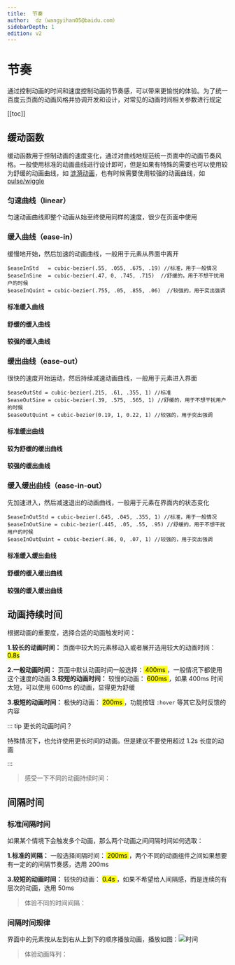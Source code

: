```yaml
---
title:  节奏
author:  dz（wangyihan05@baidu.com）
sidebarDepth: 1
edition: v2
---
```


# 节奏

通过控制动画的时间和速度控制动画的节奏感，可以带来更愉悦的体验。为了统一百度云页面的动画风格并协调开发和设计，对常见的动画时间相关参数进行规定


[[toc]]

## 缓动函数

缓动函数用于控制动画的速度变化，通过对曲线地规范统一页面中的动画节奏风格。一般使用标准的动画曲线进行设计即可，但是如果有特殊的需要也可以使用较为舒缓的动画曲线，如 [涟漪动画](/animate/Base.html#涟漪)，也有时候需要使用较强的动画曲线，如 [pulse/wiggle](/animate/Base.html#强调)

### 匀速曲线（linear）

匀速动画曲线即整个动画从始至终使用同样的速度，很少在页面中使用

<cubic-bezier :param="[0, 0, 0, 0]" />

### 缓入曲线（ease-in）

缓慢地开始，然后加速的动画曲线，一般用于元素从界面中离开

```stylus
$easeInStd   = cubic-bezier(.55, .055, .675, .19) //标准，用于一般情况
$easeInSine  = cubic-bezier(.47, 0, .745, .715)  //舒缓的，用于不想干扰用户的时候
$easeInQuint = cubic-bezier(.755, .05, .855, .06)  //较强的，用于突出强调
```

#### 标准缓入曲线

<cubic-bezier :param="[.55, .055, .675, .19]" />

#### 舒缓的缓入曲线

<cubic-bezier :param="[.47, 0, .745, .715]" />

#### 较强的缓入曲线

<cubic-bezier :param="[.755, .05, .855, .06]" />

### 缓出曲线（ease-out）

很快的速度开始运动，然后持续减速动画曲线，一般用于元素进入界面

```stylus
$easeOutStd = cubic-bezier(.215, .61, .355, 1) //标准 
$easeOutSine = cubic-bezier(.39, .575, .565, 1) //舒缓的，用于不想干扰用户的时候
$easeOutQuint = cubic-bezier(0.19, 1, 0.22, 1) //较强的，用于突出强调
```

#### 标准缓出曲线 

<cubic-bezier :param="[.215, .61, .355, 1]" />

#### 较为舒缓的缓出曲线 

<cubic-bezier :param="[.39, .575, .565, 1]" />

#### 较强的缓出曲线 

<cubic-bezier :param="[0.19, 1, 0.22, 1]" />

### 缓入缓出曲线（ease-in-out）

先加速进入，然后减速退出的动画曲线，一般用于元素在界面内的状态变化

```stylus
$easeInOutStd = cubic-bezier(.645, .045, .355, 1) //标准，用于一般情况
$easeInOutSine = cubic-bezier(.445, .05, .55, .95) //舒缓的，用于不想干扰用户的时候
$easeInOutQuint = cubic-bezier(.86, 0, .07, 1) //较强的，用于突出强调
```

#### 标准缓入缓出曲线

<cubic-bezier :param="[.645, .045, .355, 1]" />

#### 舒缓的缓入缓出曲线

<cubic-bezier :param="[.445, .05, .55, .95]" />

#### 较强的缓入缓出曲线

<cubic-bezier :param="[.86, 0, .07, 1]" />

## 动画持续时间

根据动画的重要度，选择合适的动画触发时间：

**1.较长的动画时间：** 页面中较大的元素移动入或者展开选用较大的动画时间：<mark> 0.8s </mark>

**2.一般动画时间：** 页面中默认动画时间一般选择：<mark>  400ms </mark>，一般情况下都使用这个速度的动画
**3.较短的动画时间：** 较慢的动画： <mark>  600ms </mark>，如果 400ms 时间太短，可以使用 600ms 的动画，显得更为舒缓

**3.极短的动画时间：** 极快的动画： <mark>  200ms </mark>，功能按钮 `:hover` 等其它及时反馈的内容


::: tip  更长的动画时间？

特殊情况下，也允许使用更长时间的动画。但是建议不要使用超过 1.2s 长度的动画

:::

>感受一下不同的动画持续时间：

<ani-base :animate="['time-800ms','time-600ms','time-400ms','time-200ms']"/>

## 间隔时间

### 标准间隔时间

如果某个情境下会触发多个动画，那么两个动画之间间隔时间如何选取：

**1.标准的间隔：** 一般选择间隔时间：<mark>  200ms </mark>，两个不同的动画组件之间如果想要有一定的的间隔节奏感，选用 200ms

**3.较短的动画时间：** 较快的动画： <mark>  0.4s </mark>，如果不希望给人间隔感，而是连续的有层次的动画，选用 50ms

>体验不同的时间间隔：

<ani-base :type="'list'" :animate="['delay-200ms']"/>

<ani-base :type="'list'" :animate="['delay-50ms']"/>

### 间隔时间规律

界面中的元素按从左到右从上到下的顺序播放动画，播放如图：![时间](http://baiduyun-guideline.bj.bcebos.com/animate%2Ftime.png)

>体验动画阵列：

<ani-base :type="'list-2'" :animate="['delay-50ms']"/>




